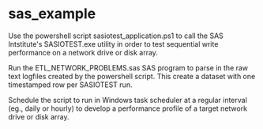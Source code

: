 # sas_example

Use the powershell script sasiotest_application.ps1 to call 
the SAS Intstitute's SASIOTEST.exe utility in order to test sequential write performance on a network drive or disk array.


Run the ETL_NETWORK_PROBLEMS.sas SAS program to parse in the raw text logfiles created by the powershell script.
This create a dataset with one timestamped row per SASIOTEST run. 

Schedule the script to run in Windows task scheduler at a regular interval (eg., daily or hourly) to develop a performance 
profile of a target network drive or disk array. 
